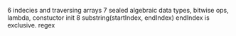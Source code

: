 6 indecies and traversing arrays
7 sealed algebraic data types, bitwise ops, lambda, constuctor init
8 substring(startIndex, endIndex) endIndex is exclusive.  regex